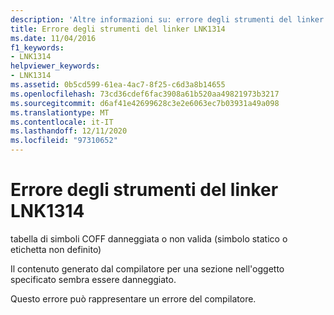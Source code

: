 ```yaml
---
description: 'Altre informazioni su: errore degli strumenti del linker LNK1314'
title: Errore degli strumenti del linker LNK1314
ms.date: 11/04/2016
f1_keywords:
- LNK1314
helpviewer_keywords:
- LNK1314
ms.assetid: 0b5cd599-61ea-4ac7-8f25-c6d3a8b14655
ms.openlocfilehash: 73cd36cdef6fac3908a61b520aa49821973b3217
ms.sourcegitcommit: d6af41e42699628c3e2e6063ec7b03931a49a098
ms.translationtype: MT
ms.contentlocale: it-IT
ms.lasthandoff: 12/11/2020
ms.locfileid: "97310652"
---
```

# <a name="linker-tools-error-lnk1314"></a>Errore degli strumenti del linker LNK1314

tabella di simboli COFF danneggiata o non valida (simbolo statico o etichetta non definito)

Il contenuto generato dal compilatore per una sezione nell'oggetto specificato sembra essere danneggiato.

Questo errore può rappresentare un errore del compilatore.
